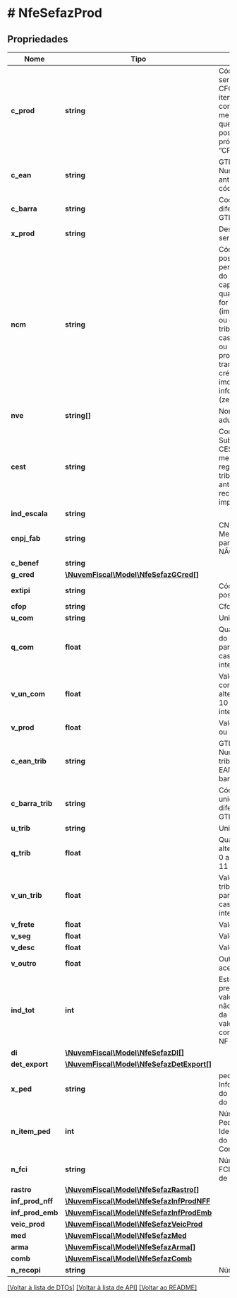 # # NfeSefazProd

## Propriedades

Nome | Tipo | Descrição | Comentários
------------ | ------------- | ------------- | -------------
**c_prod** | **string** | Código do produto ou serviço. Preencher com CFOP caso se trate de itens não relacionados com mercadorias/produto e que o contribuinte não possua codificação própria  Formato ”CFOP9999”. |
**c_ean** | **string** | GTIN (Global Trade Item Number) do produto, antigo código EAN ou código de barras. |
**c_barra** | **string** | Codigo de barras diferente do padrão GTIN. | [optional]
**x_prod** | **string** | Descrição do produto ou serviço. |
**ncm** | **string** | Código NCM (8 posições), será permitida a informação do gênero (posição do capítulo do NCM) quando a operação não for de comércio exterior (importação/exportação) ou o produto não seja tributado pelo IPI. Em caso de item de serviço ou item que não tenham produto (Ex. transferência de crédito, crédito do ativo imobilizado, etc.), informar o código 00 (zeros) (v2.0). |
**nve** | **string[]** | Nomenclatura de Valor aduaneio e Estatístico. | [optional]
**cest** | **string** | Codigo especificador da Substuicao Tributaria - CEST, que identifica a mercadoria sujeita aos regimes de  substituicao tributária e de antecipação do recolhimento  do imposto. | [optional]
**ind_escala** | **string** |  | [optional]
**cnpj_fab** | **string** | CNPJ do Fabricante da Mercadoria, obrigatório para produto em escala NÃO relevante. | [optional]
**c_benef** | **string** |  | [optional]
**g_cred** | [**\NuvemFiscal\Model\NfeSefazGCred[]**](NfeSefazGCred.md) |  | [optional]
**extipi** | **string** | Código EX TIPI (3 posições). | [optional]
**cfop** | **string** | Cfop. |
**u_com** | **string** | Unidade comercial. |
**q_com** | **float** | Quantidade Comercial  do produto, alterado para aceitar de 0 a 4 casas decimais e 11 inteiros. |
**v_un_com** | **float** | Valor unitário de comercialização  - alterado para aceitar 0 a 10 casas decimais e 11 inteiros. |
**v_prod** | **float** | Valor bruto do produto ou serviço. |
**c_ean_trib** | **string** | GTIN (Global Trade Item Number) da unidade tributável, antigo código EAN ou código de barras. |
**c_barra_trib** | **string** | Código de barras da unidade tributável diferente do padrão GTIN. | [optional]
**u_trib** | **string** | Unidade Tributável. |
**q_trib** | **float** | Quantidade Tributável - alterado para aceitar de 0 a 4 casas decimais e 11 inteiros. |
**v_un_trib** | **float** | Valor unitário de tributação - - alterado para aceitar 0 a 10 casas decimais e 11 inteiros. |
**v_frete** | **float** | Valor Total do Frete. | [optional]
**v_seg** | **float** | Valor Total do Seguro. | [optional]
**v_desc** | **float** | Valor do Desconto. | [optional]
**v_outro** | **float** | Outras despesas acessórias. | [optional]
**ind_tot** | **int** | Este campo deverá ser preenchido com:  * 0 - o valor do item (vProd) não compõe o valor total da NF-e (vProd)  * 1 - o valor do item (vProd) compõe o valor total da NF-e (vProd) |
**di** | [**\NuvemFiscal\Model\NfeSefazDI[]**](NfeSefazDI.md) |  | [optional]
**det_export** | [**\NuvemFiscal\Model\NfeSefazDetExport[]**](NfeSefazDetExport.md) |  | [optional]
**x_ped** | **string** | pedido de compra - Informação de interesse do emissor para controle do B2B. | [optional]
**n_item_ped** | **int** | Número do Item do Pedido de Compra - Identificação do número do item do pedido de Compra. | [optional]
**n_fci** | **string** | Número de controle da FCI - Ficha de Conteúdo de Importação. | [optional]
**rastro** | [**\NuvemFiscal\Model\NfeSefazRastro[]**](NfeSefazRastro.md) |  | [optional]
**inf_prod_nff** | [**\NuvemFiscal\Model\NfeSefazInfProdNFF**](NfeSefazInfProdNFF.md) |  | [optional]
**inf_prod_emb** | [**\NuvemFiscal\Model\NfeSefazInfProdEmb**](NfeSefazInfProdEmb.md) |  | [optional]
**veic_prod** | [**\NuvemFiscal\Model\NfeSefazVeicProd**](NfeSefazVeicProd.md) |  | [optional]
**med** | [**\NuvemFiscal\Model\NfeSefazMed**](NfeSefazMed.md) |  | [optional]
**arma** | [**\NuvemFiscal\Model\NfeSefazArma[]**](NfeSefazArma.md) |  | [optional]
**comb** | [**\NuvemFiscal\Model\NfeSefazComb**](NfeSefazComb.md) |  | [optional]
**n_recopi** | **string** | Número do RECOPI. | [optional]

[[Voltar à lista de DTOs]](../../README.md#models) [[Voltar à lista de API]](../../README.md#endpoints) [[Voltar ao README]](../../README.md)

